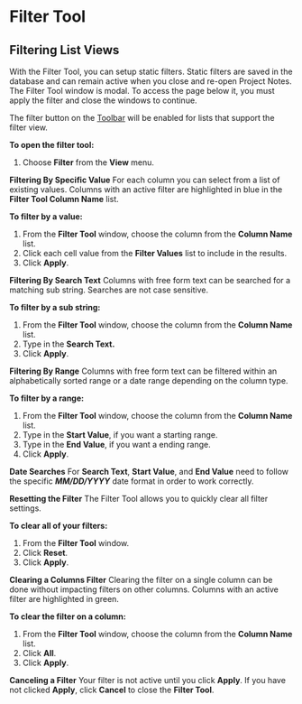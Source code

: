 # Filter Tool

## Filtering List Views

With the Filter Tool, you can setup static filters. Static filters are saved in the database and can remain active when you close and re-open Project Notes. The Filter Tool window is modal. To access the page below it, you must apply the filter and close the windows to continue.

The filter button on the [Toolbar](<Toolbar>) will be enabled for lists that support the filter view.

**To open the filter tool:**
1. Choose **Filter** from the **View** menu.

**Filtering By Specific Value**
For each column you can select from a list of existing values. Columns with an active filter are highlighted in blue in the **Filter Tool Column Name** list.

**To filter by a value:**
1. From the **Filter Tool** window, choose the column from the **Column Name** list.
2. Click each cell value from the **Filter Values** list to include in the results.
3. Click **Apply**.

**Filtering By Search Text**
Columns with free form text can be searched for a matching sub string. Searches are not case sensitive.

**To filter by a sub string:**
1. From the **Filter Tool** window, choose the column from the **Column Name** list.
2. Type in the **Search Text.**
3. Click **Apply**.

**Filtering By Range**
Columns with free form text can be filtered within an alphabetically sorted range or a date range depending on the column type.

**To filter by a range:**
1. From the **Filter Tool** window, choose the column from the **Column Name** list.
2. Type in the **Start Value**, if you want a starting range.
3. Type in the **End Value**, if you want a ending range.
4. Click **Apply**.

**Date Searches**
For **Search Text**, **Start Value**, and **End Value** need to follow the specific ***MM/DD/YYYY*** date format in order to work correctly.

**Resetting the Filter**
The Filter Tool allows you to quickly clear all filter settings.

**To clear all of your filters:**
1. From the **Filter Tool** window.
2. Click **Reset**.
3. Click **Apply**.

**Clearing a Columns Filter**
Clearing the filter on a single column can be done without impacting filters on other columns. Columns with an active filter are highlighted in green.

**To clear the filter on a column:**
1. From the **Filter Tool** window, choose the column from the **Column Name** list.
2. Click **All**.
3. Click **Apply**.

**Canceling a Filter**
Your filter is not active until you click **Apply**. If you have not clicked **Apply**, click **Cancel** to close the **Filter Tool**.
